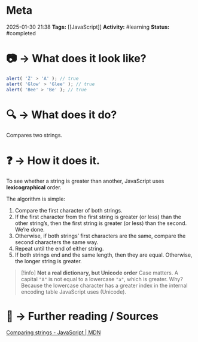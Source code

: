 # Meta
2025-01-30 21:38
**Tags:** [[JavaScript]]
**Activity:** #learning 
**Status:** #completed

# 📷 → What does it look like?
```JavaScript title:example.js
alert( 'Z' > 'A' ); // true
alert( 'Glow' > 'Glee' ); // true
alert( 'Bee' > 'Be' ); // true
```

# 🔍 → What does it do?
Compares two strings.

# ❓ → How it does it.
To see whether a string is greater than another, JavaScript uses **lexicographical** order.

The algorithm is simple:
1. Compare the first character of both strings.
2. If the first character from the first string is greater (or less) than the other string’s, then the first string is greater (or less) than the second. We’re done.
3. Otherwise, if both strings’ first characters are the same, compare the second characters the same way.
4. Repeat until the end of either string.
5. If both strings end and the same length, then they are equal. Otherwise, the longer string is greater.

> [!info] **Not a real dictionary, but Unicode order**
> Case matters. A capital `"A"` is not equal to a lowercase `"a"`, which is greater. Why? Because the lowercase character has a greater index in the internal encoding table JavaScript uses (Unicode).


# 📑 → Further reading / Sources
[Comparing strings - JavaScript | MDN](https://developer.mozilla.org/en-US/docs/Web/JavaScript/Reference/Global_Objects/String#comparing_strings)
